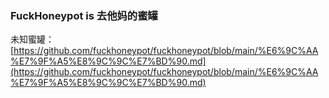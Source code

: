 ### FuckHoneypot is 去他妈的蜜罐
未知蜜罐：
[https://github.com/fuckhoneypot/fuckhoneypot/blob/main/%E6%9C%AA%E7%9F%A5%E8%9C%9C%E7%BD%90.md](https://github.com/fuckhoneypot/fuckhoneypot/blob/main/%E6%9C%AA%E7%9F%A5%E8%9C%9C%E7%BD%90.md)
